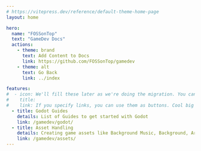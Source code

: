 ```yaml
---
# https://vitepress.dev/reference/default-theme-home-page
layout: home

hero:
  name: "FOSSonTop"
  text: "GameDev Docs"
  actions:
    - theme: brand
      text: Add Content to Docs
      link: https://github.com/FOSSonTop/gamedev
    - theme: alt
      text: Go Back
      link: ../index

features:
#  - icon: We'll fill these later as we're doing the migration. You can copypaste google fonts svg file contents here and it will work
#    title: 
#    link: If you specify links, you can use them as buttons. Cool big buttons
  - title: Godot Guides
    details: List of Guides to get started with Godot
    link: /gamedev/godot/
  - title: Asset Handling
    details: Creating game assets like Background Music, Background, Art/sprites, etc. (WIP)
    link: /gamedev/assets/
---
```

